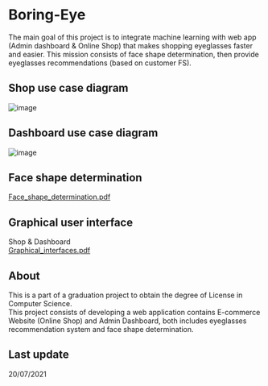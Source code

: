 # Boring-Eye
The main goal of this project is to integrate machine learning with web app (Admin dashboard
& Online Shop) that makes shopping eyeglasses faster and easier.
This mission consists of face shape determination, then provide eyeglasses recommendations
(based on customer FS).  

## Shop use case diagram
![image](https://user-images.githubusercontent.com/12258599/147075972-56d16783-23df-4973-9b9c-a8cb87a4a5dc.png)

## Dashboard use case diagram
![image](https://user-images.githubusercontent.com/12258599/147076039-c722fc2c-3a15-450c-825e-f3dac6257bdf.png)

## Face shape determination
[Face_shape_determination.pdf](https://github.com/dalyhachicha/Boring-Eye/files/7761914/Rapport.de.projet.Final.2.pdf)

## Graphical user interface
Shop & Dashboard  
[Graphical_interfaces.pdf](https://github.com/dalyhachicha/Boring-Eye/files/7761923/Rapport.de.projet.Final.pdf)

## About
This is a part of a graduation project to obtain the degree of License in Computer
Science.  
This project consists of developing a web application contains E-commerce Website
(Online Shop) and Admin Dashboard, both includes eyeglasses recommendation system and face shape determination.

## Last update
20/07/2021
